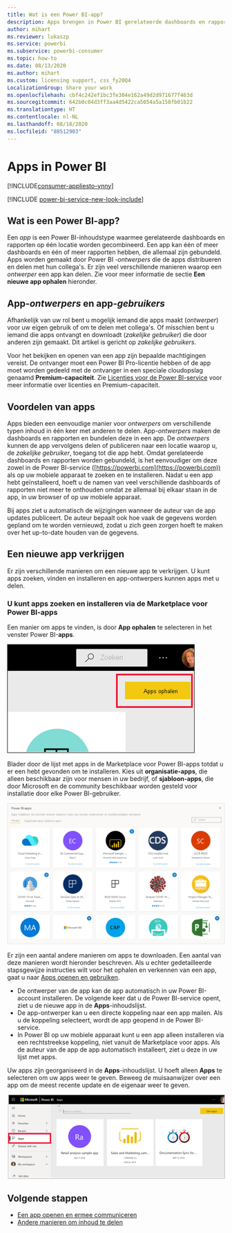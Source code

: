 ```yaml
---
title: Wat is een Power BI-app?
description: Apps brengen in Power BI gerelateerde dashboards en rapporten allemaal op één plek samen.
author: mihart
ms.reviewer: lukaszp
ms.service: powerbi
ms.subservice: powerbi-consumer
ms.topic: how-to
ms.date: 08/13/2020
ms.author: mihart
ms.custom: licensing support, css_fy20Q4
LocalizationGroup: Share your work
ms.openlocfilehash: cbf4c242ef1bc3fe304e162a49d2d971677f463d
ms.sourcegitcommit: 642b0c04d3ff3aa4d5422ca5054a5a158fb01b22
ms.translationtype: HT
ms.contentlocale: nl-NL
ms.lasthandoff: 08/18/2020
ms.locfileid: "88512903"
---
```

# <a name="apps-in-power-bi"></a>Apps in Power BI

[!INCLUDE[consumer-appliesto-ynny](../includes/consumer-appliesto-ynny.md)]

[!INCLUDE [power-bi-service-new-look-include](../includes/power-bi-service-new-look-include.md)]

## <a name="what-is-a-power-bi-app"></a>Wat is een Power BI-app?
Een *app* is een Power BI-inhoudstype waarmee gerelateerde dashboards en rapporten op één locatie worden gecombineerd. Een app kan één of meer dashboards en één of meer rapporten hebben, die allemaal zijn gebundeld. Apps worden gemaakt door Power BI *-ontwerpers* die de apps distribueren en delen met hun collega's. Er zijn veel verschillende manieren waarop een *ontwerper* een app kan delen. Zie voor meer informatie de sectie **Een nieuwe app ophalen** hieronder. 


## <a name="app-designers-and-app-users"></a>App-*ontwerpers* en app-*gebruikers*
Afhankelijk van uw rol bent u mogelijk iemand die apps maakt (*ontwerper*) voor uw eigen gebruik of om te delen met collega's. Of misschien bent u iemand die apps ontvangt en downloadt (*zakelijke gebruiker*) die door anderen zijn gemaakt. Dit artikel is gericht op *zakelijke gebruikers*.

Voor het bekijken en openen van een app zijn bepaalde machtigingen vereist. De ontvanger moet een Power BI Pro-licentie hebben of de app moet worden gedeeld met de ontvanger in een speciale cloudopslag genaamd **Premium-capaciteit**. Zie [Licenties voor de Power BI-service](end-user-license.md) voor meer informatie over licenties en Premium-capaciteit.

## <a name="advantages-of-apps"></a>Voordelen van apps
Apps bieden een eenvoudige manier voor *ontwerpers* om verschillende typen inhoud in één keer met anderen te delen. App-*ontwerpers* maken de dashboards en rapporten en bundelen deze in een app. De *ontwerpers* kunnen de app vervolgens delen of publiceren naar een locatie waarop u, de *zakelijke gebruiker*, toegang tot die app hebt. Omdat gerelateerde dashboards en rapporten worden gebundeld, is het eenvoudiger om deze zowel in de Power BI-service ([https://powerbi.com](https://powerbi.com)) als op uw mobiele apparaat te zoeken en te installeren. Nadat u een app hebt geïnstalleerd, hoeft u de namen van veel verschillende dashboards of rapporten niet meer te onthouden omdat ze allemaal bij elkaar staan in de app, in uw browser of op uw mobiele apparaat.

Bij apps ziet u automatisch de wijzigingen wanneer de auteur van de app updates publiceert. De auteur bepaalt ook hoe vaak de gegevens worden gepland om te worden vernieuwd, zodat u zich geen zorgen hoeft te maken over het up-to-date houden van de gegevens. 

<!-- add conceptual art -->
## <a name="get-a-new-app"></a>Een nieuwe app verkrijgen
Er zijn verschillende manieren om een ​​nieuwe app te verkrijgen. U kunt apps zoeken, vinden en installeren en app-ontwerpers kunnen apps met u delen. 

### <a name="find-and-install-apps-from-the-power-bi-apps-marketplace"></a>U kunt apps zoeken en installeren via de Marketplace voor Power BI-apps
Een manier om apps te vinden, is door **App ophalen** te selecteren in het venster Power BI-**apps**. 

![Schermopname van het venster Apps met het pictogram Apps ophalen](./media/end-user-apps/power-bi-get-apps-icon.png)

Blader door de lijst met apps in de Marketplace voor Power BI-apps totdat u er een hebt gevonden om te installeren. Kies uit **organisatie-apps**, die alleen beschikbaar zijn voor mensen in uw bedrijf, of **sjabloon-apps**, die door Microsoft en de community beschikbaar worden gesteld voor installatie door elke Power BI-gebruiker. 

![Marketplace voor Power BI-apps](./media/end-user-apps/power-bi-app-marketplace.png)

Er zijn een aantal andere manieren om apps te downloaden. Een aantal van deze manieren wordt hieronder beschreven. Als u echter gedetailleerde stapsgewijze instructies wilt voor het ophalen en verkennen van een app, gaat u naar [Apps openen en gebruiken](end-user-app-view.md).

* De ontwerper van de app kan de app automatisch in uw Power BI-account installeren. De volgende keer dat u de Power BI-service opent, ziet u de nieuwe app in de **Apps**-inhoudslijst. 
* De app-ontwerper kan u een directe koppeling naar een app mailen. Als u de koppeling selecteert, wordt de app geopend in de Power BI-service.
* In Power BI op uw mobiele apparaat kunt u een app alleen installeren via een rechtstreekse koppeling, niet vanuit de Marketplace voor apps. Als de auteur van de app de app automatisch installeert, ziet u deze in uw lijst met apps. 


Uw apps zijn georganiseerd in de **Apps**-inhoudslijst. U hoeft alleen **Apps** te selecteren om uw apps weer te geven. Beweeg de muisaanwijzer over een app om de meest recente update en de eigenaar weer te geven. 

![Apps in Power BI](./media/end-user-apps/power-bi-apps-red.png)


## <a name="next-steps"></a>Volgende stappen
* [Een app openen en ermee communiceren](end-user-app-view.md)
* [Andere manieren om inhoud te delen](end-user-shared-with-me.md)

